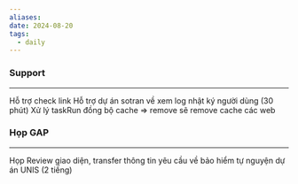 ```yaml
---
aliases: 
date: 2024-08-20
tags:
  - daily
---
```

### Support
---
Hỗ trợ check link 
Hỗ trợ dự án sotran về xem log nhật ký người dùng (30 phút)
Xử lý taskRun đồng bộ cache => remove sẽ remove cache các web

### Họp GAP
---
Họp Review giao diện, transfer thông tin yêu cầu về bảo hiểm tự nguyện dự án UNIS (2 tiếng)



